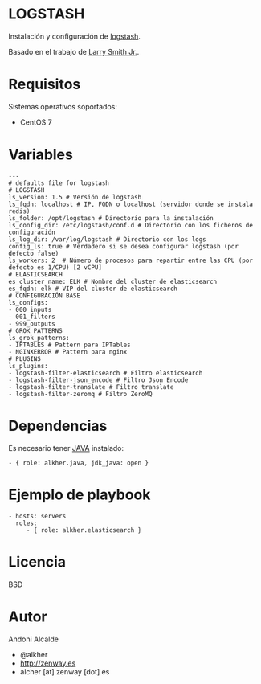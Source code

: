 LOGSTASH
========

Instalación y configuración de [logstash](https://www.elastic.co/products/logstash).

Basado en el trabajo de [Larry Smith Jr.](http://everythingshouldbevirtual.com/).

Requisitos
==========

Sistemas operativos soportados:

- CentOS 7 

Variables
=========

	---
    # defaults file for logstash
    # LOGSTASH
    ls_version: 1.5 # Versión de logstash
    ls_fqdn: localhost # IP, FQDN o localhost (servidor donde se instala redis)
    ls_folder: /opt/logstash # Directorio para la instalación
    ls_config_dir: /etc/logstash/conf.d # Directorio con los ficheros de configuración
    ls_log_dir: /var/log/logstash # Directorio con los logs
    config_ls: true # Verdadero si se desea configurar logstash (por defecto false)
    ls_workers: 2  # Número de procesos para repartir entre las CPU (por defecto es 1/CPU) [2 vCPU]
    # ELASTICSEARCH
    es_cluster_name: ELK # Nombre del cluster de elasticsearch
    es_fqdn: elk # VIP del cluster de elasticsearch
    # CONFIGURACIÓN BASE
    ls_configs:
    - 000_inputs
    - 001_filters
    - 999_outputs
    # GROK PATTERNS
    ls_grok_patterns:
    - IPTABLES # Pattern para IPTables
    - NGINXERROR # Pattern para nginx
    # PLUGINS
    ls_plugins:
    - logstash-filter-elasticsearch # Filtro elasticsearch
    - logstash-filter-json_encode # Filtro Json Encode
    - logstash-filter-translate # Filtro translate
    - logstash-filter-zeromq # Filtro ZeroMQ

Dependencias
============

Es necesario tener [JAVA](http://java.com/es/about/whatis_java.jsp) instalado:

	- { role: alkher.java, jdk_java: open }

Ejemplo de playbook
===================

    - hosts: servers
      roles:
         - { role: alkher.elasticsearch }

Licencia
========

BSD

Autor
=====

Andoni Alcalde
- @alkher
- http://zenway.es
- alcher [at] zenway [dot] es